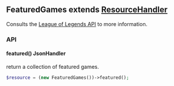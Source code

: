 FeaturedGames extends [ResourceHandler](ResourceHandler.md)
-------------
Consults the [League of Legends API](https://developer.riotgames.com/api/) to more information.

### API
#### featured() JsonHandler
return a collection of featured games.
``` php
$resource = (new FeaturedGames())->featured();
```
